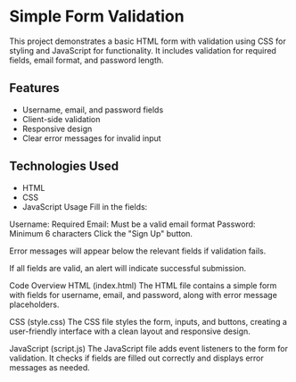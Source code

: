 # Simple Form Validation

This project demonstrates a basic HTML form with validation using CSS for styling and JavaScript for functionality. It includes validation for required fields, email format, and password length.

## Features

- Username, email, and password fields
- Client-side validation
- Responsive design
- Clear error messages for invalid input

## Technologies Used

- HTML
- CSS
- JavaScript
Usage
Fill in the fields:

Username: Required
Email: Must be a valid email format
Password: Minimum 6 characters
Click the "Sign Up" button.

Error messages will appear below the relevant fields if validation fails.

If all fields are valid, an alert will indicate successful submission.

Code Overview
HTML (index.html)
The HTML file contains a simple form with fields for username, email, and password, along with error message placeholders.

CSS (style.css)
The CSS file styles the form, inputs, and buttons, creating a user-friendly interface with a clean layout and responsive design.

JavaScript (script.js)
The JavaScript file adds event listeners to the form for validation. It checks if fields are filled out correctly and displays error messages as needed.
